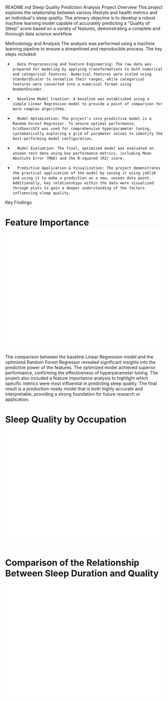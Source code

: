 README.md
Sleep Quality Prediction Analysis
Project Overview
This project explores the relationship between various lifestyle and health metrics and an individual's sleep quality. The primary objective is to develop a robust machine learning model capable of accurately predicting a "Quality of Sleep" score based on a variety of features, demonstrating a complete and thorough data science workflow.

Methodology and Analysis
The analysis was performed using a machine learning pipeline to ensure a streamlined and reproducible process. The key steps included:
* 		Data Preprocessing and Feature Engineering: The raw data was prepared for modeling by applying transformations to both numerical and categorical features. Numerical features were scaled using StandardScaler to normalize their ranges, while categorical features were converted into a numerical format using OneHotEncoder.
* 		Baseline Model Creation: A baseline was established using a simple Linear Regression model to provide a point of comparison for more complex algorithms.
* 		Model Optimization: The project's core predictive model is a Random Forest Regressor. To ensure optimal performance, GridSearchCV was used for comprehensive hyperparameter tuning, systematically exploring a grid of parameter values to identify the best-performing model configuration.
* 		Model Evaluation: The final, optimized model was evaluated on unseen test data using key performance metrics, including Mean Absolute Error (MAE) and the R-squared (R2) score.
* 		Predictive Application & Visualization: The project demonstrates the practical application of the model by saving it using joblib and using it to make a prediction on a new, unseen data point. Additionally, key relationships within the data were visualized through plots to gain a deeper understanding of the factors influencing sleep quality.

Key Findings
# Feature Importance  ![Bar chart showing the importance of different lifestyle features in predicting sleep quality](visualizations/Sleep_Features.png)
The comparison between the baseline Linear Regression model and the optimized Random Forest Regressor revealed significant insights into the predictive power of the features. The optimized model achieved superior performance, confirming the effectiveness of hyperparameter tuning. The project also included a feature importance analysis to highlight which specific metrics were most influential in predicting sleep quality.
The final result is a production-ready model that is both highly accurate and interpretable, providing a strong foundation for future research or application.
# Sleep Quality by Occupation ![Boxplot showing the different sleep qualities based on occupation](visualizations/Sleep_occupation_duration.png)

# Comparison of the Relationship Between Sleep Duration and Quality ![Scatterplot showing the relationship between sleep duration and quality of sleep](visualizations/Relationship_duration_quality.png)





